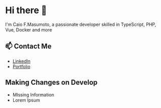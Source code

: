 # Hi there 👋
I'm Caio F.Masumoto, a passionate developer skilled in TypeScript, PHP, Vue, Docker and more

## 📫 Contact Me
- [LinkedIn](https://linkedin.com/in/yourprofile)
- [Portfolio](https://yourwebsite.com)

## Making Changes on Develop
- MIssing Information
- Lorem Ipsum
